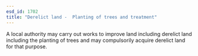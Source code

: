 ```yaml
---
esd_id: 1702
title: "Derelict land -  Planting of trees and treatment"
---
```


A local authority may carry out works to improve land including derelict land including the planting of trees and may compulsorily acquire derelict land for that purpose.

